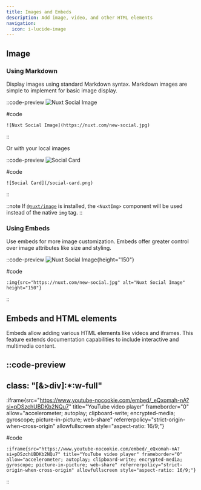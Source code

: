 ```yaml
---
title: Images and Embeds
description: Add image, video, and other HTML elements
navigation:
  icon: i-lucide-image
---
```


## Image

### Using Markdown

Display images using standard Markdown syntax. Markdown images are simple to implement for basic image display.

::code-preview
![Nuxt Social Image](https://nuxt.com/new-social.jpg)

#code
```mdc
![Nuxt Social Image](https://nuxt.com/new-social.jpg)
```
::

Or with your local images

::code-preview
![Social Card](/social-card.png)

#code
```mdc
![Social Card](/social-card.png)
```
::

::note
If [`@nuxt/image`](https://image.nuxt.com/get-started/installation) is installed, the `<NuxtImg>` component will be used instead of the native `img` tag.
::

### Using Embeds

Use embeds for more image customization. Embeds offer greater control over image attributes like size and styling.

::code-preview
![Nuxt Social Image](https://nuxt.com/new-social.jpg){height="150"}

 

#code
```mdc
:img{src="https://nuxt.com/new-social.jpg" alt="Nuxt Social Image" height="150"}
```
::

## Embeds and HTML elements

Embeds allow adding various HTML elements like videos and iframes. This feature extends documentation capabilities to include interactive and multimedia content.

::code-preview
---
class: "[&>div]:*:w-full"
---
:iframe{src="https://www.youtube-nocookie.com/embed/_eQxomah-nA?si=pDSzchUBDKb2NQu7" title="YouTube video player" frameborder="0" allow="accelerometer; autoplay; clipboard-write; encrypted-media; gyroscope; picture-in-picture; web-share" referrerpolicy="strict-origin-when-cross-origin" allowfullscreen style="aspect-ratio: 16/9;"}
 

#code
```mdc
:iframe{src="https://www.youtube-nocookie.com/embed/_eQxomah-nA?si=pDSzchUBDKb2NQu7" title="YouTube video player" frameborder="0" allow="accelerometer; autoplay; clipboard-write; encrypted-media; gyroscope; picture-in-picture; web-share" referrerpolicy="strict-origin-when-cross-origin" allowfullscreen style="aspect-ratio: 16/9;"}
```
::
